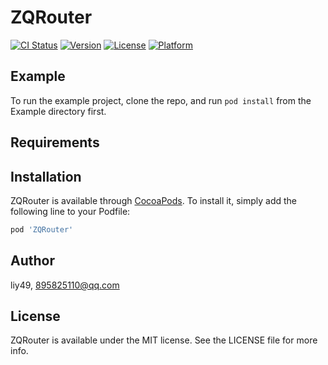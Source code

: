 # ZQRouter

[![CI Status](https://img.shields.io/travis/liy49/ZQRouter.svg?style=flat)](https://travis-ci.org/liy49/ZQRouter)
[![Version](https://img.shields.io/cocoapods/v/ZQRouter.svg?style=flat)](https://cocoapods.org/pods/ZQRouter)
[![License](https://img.shields.io/cocoapods/l/ZQRouter.svg?style=flat)](https://cocoapods.org/pods/ZQRouter)
[![Platform](https://img.shields.io/cocoapods/p/ZQRouter.svg?style=flat)](https://cocoapods.org/pods/ZQRouter)

## Example

To run the example project, clone the repo, and run `pod install` from the Example directory first.

## Requirements

## Installation

ZQRouter is available through [CocoaPods](https://cocoapods.org). To install
it, simply add the following line to your Podfile:

```ruby
pod 'ZQRouter'
```

## Author

liy49, 895825110@qq.com

## License

ZQRouter is available under the MIT license. See the LICENSE file for more info.
